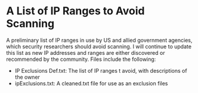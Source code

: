 # A List of IP Ranges to Avoid Scanning
A preliminary list of IP ranges in use by US and allied government agencies, which security researchers should avoid scanning. I will continue to update this list as new IP addresses and ranges are either discovered or recommended by the community. Files include the following:
- IP Exclusions Def.txt: The list of IP ranges t avoid, with descriptions of the owner
- ipExclusions.txt: A cleaned.txt file for use as an exclusion files
